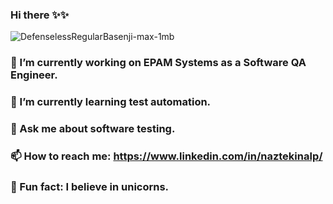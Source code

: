 ### Hi there ✨✨

![DefenselessRegularBasenji-max-1mb](https://user-images.githubusercontent.com/28827905/228079247-bba3ae18-c9df-49cb-b1a4-041ddab023e1.gif)

### 🔭 I’m currently working on EPAM Systems as a Software QA Engineer.
### 🌱 I’m currently learning test automation.
### 💬 Ask me about software testing.
### 📫 How to reach me: https://www.linkedin.com/in/naztekinalp/
### 🦄 Fun fact: I believe in unicorns.

